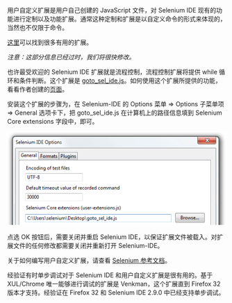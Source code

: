用户自定义扩展是用户自己创建的 JavaScript 文件，对 Selenium IDE 现有的功能进行定制以及功能扩展。通常这种定制和扩展是以自定义命令的形式来体现的，当然也不仅限于命令。

[这里](http://wiki.openqa.org/display/SEL/Contributed+User-Extensions)可以找到很多有用的扩展。

*注意：这部分信息已经过时，我们将很快修改。*

也许最受欢迎的 Selenium IDE 扩展就是流程控制，流程控制扩展将提供 while 循环和条件判断。这个扩展是 [goto_sel_ide.js](http://wiki.openqa.org/download/attachments/379/goto_sel_ide.js)。如何使用这个扩展所提供的功能，看看作者创建的[页面](http://51elliot.blogspot.com/2008/02/selenium-ide-goto.html)。

安装这个扩展的步骤为，在 Selenium-IDE 的 Options 菜单 => Options 子菜单项 => General 选项卡下，把 goto_sel_ide.js 在计算机上的路径信息填到 Selenium Core extensions 字段中，即可。

![](images/chapt3_img32_Extensions_install.png)

点选 OK 按钮后，需要关闭并重启 Selenium IDE，以保证扩展文件被载入。对扩展文件的任何修改都需要关闭并重新打开 Selenium-IDE。

关于如何编写用户自定义扩展，请查看 [Selenium 参考文档](http://release.openqa.org/selenium-core/1.0/reference.html)。

经验证有时单步调试对于 Selenium IDE 和用户自定义扩展是很有用的。基于 XUL/Chrome 唯一能够进行调试的扩展是 Venkman，这个扩展直到 Firefox 32 版本才支持。经验证在 Firefox 32 和  Selenium IDE 2.9.0 中已经支持单步调试。
